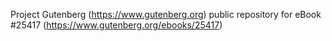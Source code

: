 Project Gutenberg (https://www.gutenberg.org) public repository for eBook #25417 (https://www.gutenberg.org/ebooks/25417)
